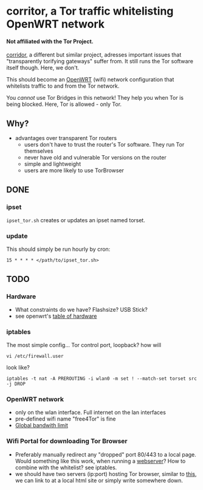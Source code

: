 # corritor, a Tor traffic whitelisting OpenWRT network

#### Not affiliated with the Tor Project.

[corridor](https://github.com/rustybird/corridor), a different but similar
project, adresses important issues that "transparently torifying gateways"
suffer from.
It still runs the Tor software itself though. Here, we don't.

This should become an [OpenWRT](https://openwrt.org/) (wifi) network
configuration that whitelists traffic to and from the Tor network.

You _cannot_ use Tor Bridges in this network!
They help you when Tor is being blocked. Here,
Tor is allowed - only Tor.

## Why?
* advantages over transparent Tor routers
  * users don't have to trust the router's Tor software. They run Tor themselves
  * never have old and vulnerable Tor versions on the router
  * simple and lightweight
  * users are more likely to use TorBrowser

## DONE
### ipset
`ipset_tor.sh` creates or updates an ipset named torset.

### update
This should simply be run hourly by cron:

	15 * * * * </path/to/ipset_tor.sh>

## TODO
### Hardware
* What constraints do we have? Flashsize? USB Stick?
* see openwrt's [table of hardware](https://openwrt.org/toh/views/toh_available_864)

### iptables
The most simple config... Tor control port, loopback? how will

	vi /etc/firewall.user

look like?

	iptables -t nat -A PREROUTING -i wlan0 -m set ! --match-set torset src -j DROP


### OpenWRT network
* only on the wlan interface. Full internet on the lan interfaces
* pre-defined wifi name "free4Tor" is fine
* [Global bandwith limit](https://openwrt.org/docs/guide-user/network/traffic-shaping/qos-tomerge#quick_start_guide)

### Wifi Portal for downloading Tor Browser
* Preferably manually redirect any "dropped" port 80/443 to a local page.
Would something like this work, when running a [webserver](https://openwrt.org/docs/guide-user/services/webserver/http.uhttpd)?
How to combine with the whitelist? see iptables.
* we should have two servers (ip:port) hosting Tor browser, similar to
[this](https://thetorproject.github.io/gettor/),
we can link to at a local html site or simply write somewhere down.
